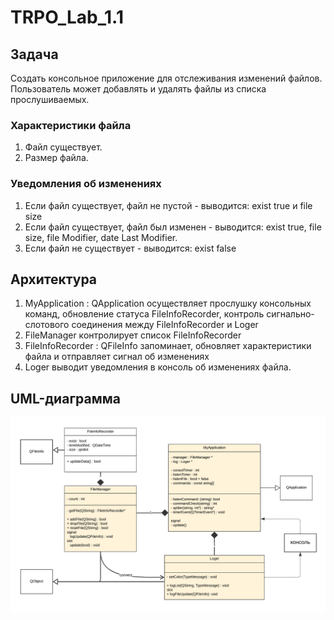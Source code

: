 # TRPO_Lab_1.1
## Задача
Создать консольное приложение для отслеживания изменений файлов.
Пользователь может добавлять и удалять файлы из списка прослушиваемых. 

### Характеристики файла
1. Файл существует.
2. Размер файла.

### Уведомления об изменениях
1. Если файл существует, файл не пустой - выводится: exist true и file size
2. Если файл существует, файл был изменен - выводится: exist true, file size, file Modifier, date Last Modifier.
3. Если файл не существует - выводится: exist false

## Архитектура
1. MyApplication : QApplication осуществляет прослушку консольных команд, обновление статуса FileInfoRecorder, контроль сигнально-слотового соединения между FileInfoRecorder и Loger
2. FileManager контролирует список FileInfoRecorder
3. FileInfoRecorder : QFileInfo запоминает, обновляет характеристики файла и отправляет сигнал об изменениях
4. Loger выводит уведомления в консоль об изменениях файла.

## UML-диаграмма
![Иллюстрация к проекту](https://github.com/Ran00dom/TRPO_Lab_1.1/raw//task_description/UML-класс_3.png)


